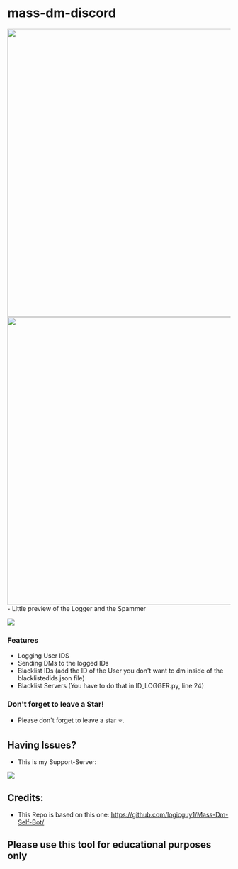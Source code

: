 # mass-dm-discord

<img src="https://media.discordapp.net/attachments/890913525017505792/897477801597349898/unknown.png?width=845&height=717" width="650"/>
<img src="https://cdn.discordapp.com/attachments/819202559789105182/897476977659904020/unknown.png" width="650"/>
- Little preview of the Logger and the Spammer
                
				
![](https://img.shields.io/badge/release-v1.1-blue)


### Features

- Logging User IDS
- Sending DMs to the logged IDs
- Blacklist IDs (add the ID of the User you don't want to dm inside of the blacklistedids.json file)
- Blacklist Servers (You have to do that in ID_LOGGER.py, line 24)

### Don't forget to leave a Star!

- Please don't forget to leave a star ⭐️.

## Having Issues?
- This is my Support-Server:
 
<a href = "https://discord.gg/NsRSaQNbYa"><img src="https://img.icons8.com/color/48/000000/discord.png"/></a>


## Credits:

- This Repo is based on this one: https://github.com/logicguy1/Mass-Dm-Self-Bot/

## Please use this tool for educational purposes only
